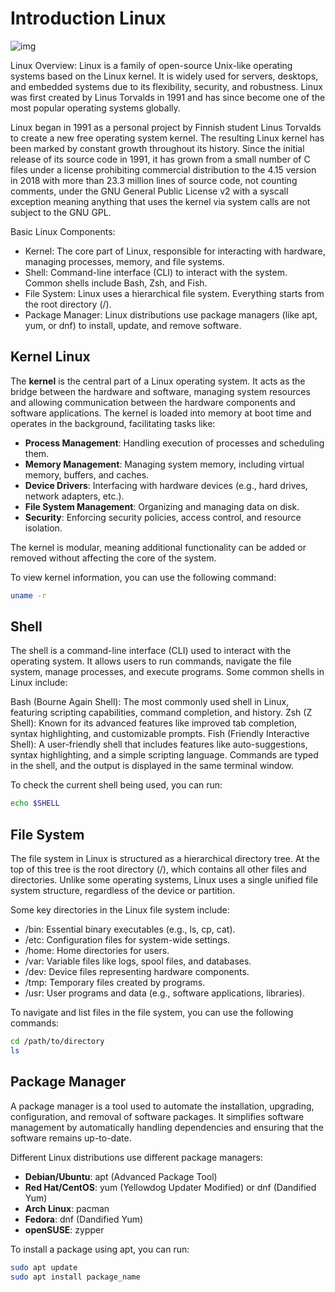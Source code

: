 # Introduction Linux

![img](https://talkstar-photos.s3.amazonaws.com/uploads/f69760c8-2dea-43ce-9594-f02ca4175946/LinusTorvalds_2016-embed.jpg)

Linux Overview: Linux is a family of open-source Unix-like operating systems based on the Linux kernel. It is widely used for servers, desktops, and embedded systems due to its flexibility, security, and robustness. Linux was first created by Linus Torvalds in 1991 and has since become one of the most popular operating systems globally.

Linux began in 1991 as a personal project by Finnish student Linus Torvalds to create a new free operating system kernel. The resulting Linux kernel has been marked by constant growth throughout its history. Since the initial release of its source code in 1991, it has grown from a small number of C files under a license prohibiting commercial distribution to the 4.15 version in 2018 with more than 23.3 million lines of source code, not counting comments, under the GNU General Public License v2 with a syscall exception meaning anything that uses the kernel via system calls are not subject to the GNU GPL.

Basic Linux Components:

- Kernel: The core part of Linux, responsible for interacting with hardware, managing processes, memory, and file systems.
- Shell: Command-line interface (CLI) to interact with the system. Common shells include Bash, Zsh, and Fish.
- File System: Linux uses a hierarchical file system. Everything starts from the root directory (/).
- Package Manager: Linux distributions use package managers (like apt, yum, or dnf) to install, update, and remove software.

## Kernel Linux

The **kernel** is the central part of a Linux operating system. It acts as the bridge between the hardware and software, managing system resources and allowing communication between the hardware components and software applications. The kernel is loaded into memory at boot time and operates in the background, facilitating tasks like:

- **Process Management**: Handling execution of processes and scheduling them.
- **Memory Management**: Managing system memory, including virtual memory, buffers, and caches.
- **Device Drivers**: Interfacing with hardware devices (e.g., hard drives, network adapters, etc.).
- **File System Management**: Organizing and managing data on disk.
- **Security**: Enforcing security policies, access control, and resource isolation.

The kernel is modular, meaning additional functionality can be added or removed without affecting the core of the system.

To view kernel information, you can use the following command:

```bash
uname -r
```

## Shell

The shell is a command-line interface (CLI) used to interact with the operating system. It allows users to run commands, navigate the file system, manage processes, and execute programs. Some common shells in Linux include:

Bash (Bourne Again Shell): The most commonly used shell in Linux, featuring scripting capabilities, command completion, and history.
Zsh (Z Shell): Known for its advanced features like improved tab completion, syntax highlighting, and customizable prompts.
Fish (Friendly Interactive Shell): A user-friendly shell that includes features like auto-suggestions, syntax highlighting, and a simple scripting language.
Commands are typed in the shell, and the output is displayed in the same terminal window.

To check the current shell being used, you can run:

```bash
echo $SHELL
```

## File System

The file system in Linux is structured as a hierarchical directory tree. At the top of this tree is the root directory (/), which contains all other files and directories. Unlike some operating systems, Linux uses a single unified file system structure, regardless of the device or partition.

Some key directories in the Linux file system include:

- /bin: Essential binary executables (e.g., ls, cp, cat).
- /etc: Configuration files for system-wide settings.
- /home: Home directories for users.
- /var: Variable files like logs, spool files, and databases.
- /dev: Device files representing hardware components.
- /tmp: Temporary files created by programs.
- /usr: User programs and data (e.g., software applications, libraries).

To navigate and list files in the file system, you can use the following commands:

```bash
cd /path/to/directory
ls
```

## Package Manager

A package manager is a tool used to automate the installation, upgrading, configuration, and removal of software packages. It simplifies software management by automatically handling dependencies and ensuring that the software remains up-to-date.

Different Linux distributions use different package managers:

- **Debian/Ubuntu**: apt (Advanced Package Tool)
- **Red Hat/CentOS**: yum (Yellowdog Updater Modified) or dnf (Dandified Yum)
- **Arch Linux**: pacman
- **Fedora**: dnf (Dandified Yum)
- **openSUSE**: zypper

To install a package using apt, you can run:

```bash
sudo apt update
sudo apt install package_name
```
